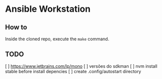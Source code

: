 # Ansible Workstation 

## How to
Inside the cloned repo, execute the `make` command.

## TODO
[ ] https://www.jetbrains.com/lp/mono
[ ] versões do sdkman
[ ] nvm install stable before install depencies
[ ] create .config/autostart directory